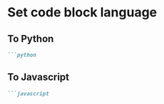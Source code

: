 # Set code block language

## To Python

````markdown
```python
````

## To Javascript

````markdown
```javascript
````
